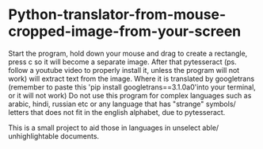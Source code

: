 # Python-translator-from-mouse-cropped-image-from-your-screen
Start the program, hold down your mouse and drag to create a rectangle, press c so it will become a separate image. 
After that pytesseract (ps. follow a youtube video to properly install it, unless the program will not work) will extract text from the image.
Where it is translated by googletrans (remember to paste this 'pip install googletrans==3.1.0a0'into your terminal, or it will not work)
Do not use this program for complex languages such as arabic, hindi, russian etc or any language that has "strange" symbols/ letters that does not fit in the english alphabet, due to pytesseract.


This is a small project to aid those in languages in unselect able/ unhighlightable documents.  
